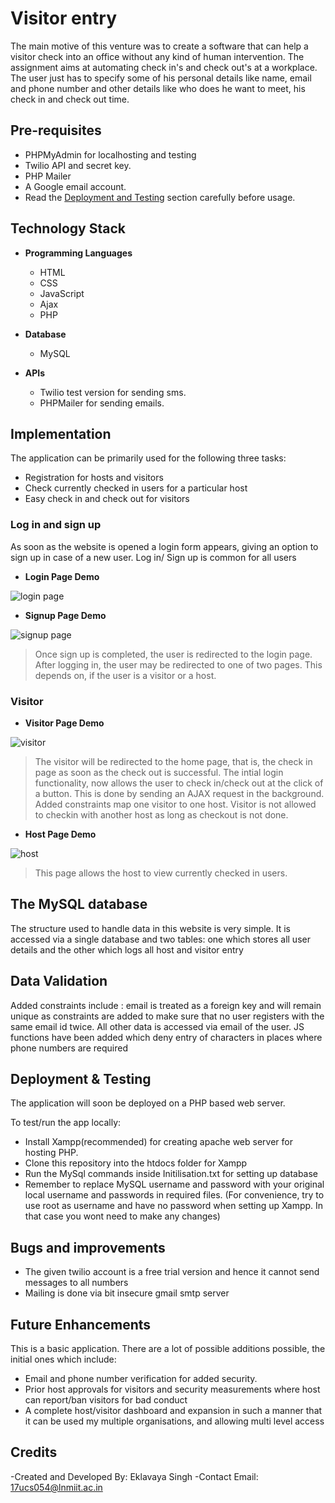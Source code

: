 # Visitor entry

The main motive of this venture was to create a software that can help a visitor check into an office without any kind of human intervention. The assignment aims
at automating check in's and check out's at a workplace. The user just has to specify some of his personal details like name, email and phone number and other details like who does he want to meet, his check in and check out time. 

## Pre-requisites

- PHPMyAdmin for localhosting and testing
- Twilio API and secret key.
- PHP Mailer
- A Google email account.
- Read the [Deployment and Testing](https://github.com/eklavaya2208/visitor-entry#deployment--testing) section carefully before usage.

## Technology Stack

- **Programming Languages**
    - HTML
    - CSS
    - JavaScript
    - Ajax
    - PHP
    
- **Database**
    - MySQL

- **APIs**
    - Twilio test version for sending sms.
    - PHPMailer for sending emails.

## Implementation

The application can be primarily used for the following three tasks:

- Registration for hosts and visitors
- Check currently checked in users for a particular host
- Easy check in and check out for visitors

### Log in and sign up

As soon as the website is opened a login form appears, giving an option to sign up in case of a new user. Log in/ Sign up is common for all users
- **Login Page Demo**

![login page](https://drive.google.com/uc?export=view&id=1NF5i9LsIRHNfwbqTEMHytBV1_lsPK_uN "LOGIN PAGE")

- **Signup Page Demo**

![signup page](https://drive.google.com/uc?export=view&id=1GS_e3slaSwqVQxUs5EAyYg7S8_zMFj-b "SIGNUP PAGE")

> Once sign up is completed, the user is redirected to the login page. After logging in, the user may be redirected to one of two pages. This depends on, if the user is a visitor or a host.


### Visitor

- **Visitor Page Demo**

![visitor](https://drive.google.com/uc?export=view&id=1bEzoeq8CBr2_r51ID9wTy2on8110rbei "VISITOR HOME PAGE")

> The visitor will be redirected to the home page, that is, the check in page as soon as the check out is successful. The intial login functionality, now allows the user to check in/check out at the click of a button. This is done by sending an AJAX request in the background. Added constraints map one visitor to one host. Visitor is not allowed to checkin with another host as long as checkout is not done.

- **Host Page Demo**

![host](https://drive.google.com/file/uc?export=view&id=16Jmg3dDR0QdI83wmJJupRQNTzEE8O3a3/view?usp=sharing "HOST HOME PAGE")

> This page allows the host to view currently checked in users.

## The MySQL database

The structure used to handle data in this website is very simple. It is accessed via a single database and two tables: one which stores all user details and the other which logs all host and visitor entry

## Data Validation

Added constraints include : email is treated as a foreign key and will remain unique as constraints are added to make sure that no user registers with the same email id twice. All other data is accessed via email of the user. JS functions have been added which deny entry of characters in places where phone numbers are required

## Deployment & Testing

The application will soon be deployed on a PHP based web server.

To test/run the app locally:
- Install Xampp(recommended) for creating apache web server for hosting PHP.
- Clone this repository into the htdocs folder for Xampp
- Run the MySql commands inside Initilisation.txt for setting up database
- Remember to replace MySQL username and password with your original local username and passwords in required files. (For convenience, try to use root as username and have no password when setting up Xampp. In that case you wont need to make any changes)

## Bugs and improvements
- The given twilio account is a free trial version and hence it cannot send messages to all numbers
- Mailing is done via bit insecure gmail smtp server

## Future Enhancements

This is a basic application. There are a lot of possible additions possible, the initial ones which include:
- Email and phone number verification for added security.
- Prior host approvals for visitors and security measurements where host can report/ban visitors for bad conduct
- A complete host/visitor dashboard and expansion in such a manner that it can be used my multiple organisations, and allowing multi level access

## Credits

-Created and Developed By: Eklavaya Singh 
-Contact Email: 17ucs054@lnmiit.ac.in
